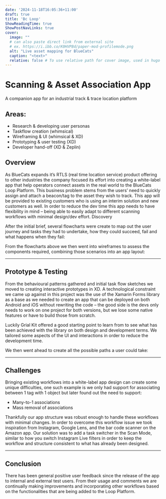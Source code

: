 ```yaml
---
date: '2024-11-18T16:05:36+11:00'
draft: true
title: 'Bc Loop'
ShowReadingTime: true
ShowPostNavLinks: true
cover:
  image: ""
  # can also paste direct link from external site
  # ex. https://i.ibb.co/K0HVPBd/paper-mod-profilemode.png
  alt: "Live asset mapping for BlueCats"
  caption: "<text>"
  relative: false # To use relative path for cover image, used in hugo Page-bundles
---
```


# Scanning & Asset Association App
A companion app for an industrial track & trace location platform

## Areas:

- Research & developing user personas
- Taskflow creation (whimsical)
- Wireframing & UI (whimsical & XD)
- Prototyping & user testing (XD)
- Developer hand-off (XD & Zeplin)

## Overview

As BlueCats expands it’s RTLS (real time location service) product offering to other industries the company focused its effort into creating a white-label app that help operators connect assets in the real world to the BlueCats Loop Platform.
This business problem stems from the users’ need to quickly assign and attach a beacon/tag to the asset they wish to track. This app will be provided to existing customers who is using an interim solution and new customers as well. In order to reduce the dev time this app needs to have flexibility in mind – being able to easily adapt to different scanning workflows with minimal design/dev effort.
Discovery

After the initial brief, several flowcharts were create to map out the user journey and tasks they had to undertake, how they could succeed, fail and what happens when they fail:

From the flowcharts above we then went into wireframes to assess the components required, combining those scenarios into an app layout:

---
## Prototype & Testing

From the behavioural patterns gathered and initial task flow sketches we moved to creating interactive prototypes in XD. A technological constraint we came up against in this project was the use of the Xamarin Forms library as a base as we needed to create an app that can be deployed on both Android and iOS without rewriting the code – the good side is the devs only needs to work on one project for both versions, but we lose some native features or have to build those from scratch.
 
Luckily Grial Kit offered a good starting point to learn from to see what has been achieved with the library on both design and development terms. We tailored some aspects of the UI and interactions in order to reduce the development time.
 
We then went ahead to create all the possible paths a user could take:

---
## Challenges

Bringing existing workflows into a white-label app design can create some unique difficulties, one such example is we only had support for associating between 1 tag with 1 object but later found out the need to support:
- Many-to-1 associations
- Mass removal of associations

Thankfully our app structure was robust enough to handle these workflows with minimal changes. In order to overcome this workflow issue we took inspiration from Instagram, Google Lens, and the bar code scanner on the Amazon app. Our solution was to add a task switcher in the Scan Mode, similar to how you switch Instagram Live filters in order to keep the workflow and structure consistent to what has already been designed.

---
## Conclusion

There has been general positive user feedback since the release of the app to internal and external test users. From their usage and comments we are continually making improvements and incorporating other workflows based on the functionalities that are being added to the Loop Platform.

